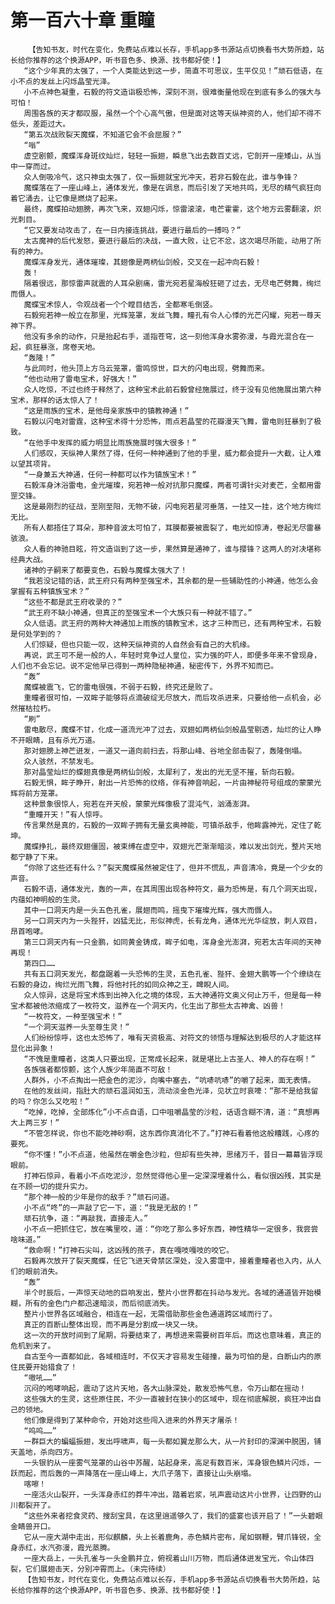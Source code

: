 # 第一百六十章 重瞳
        【告知书友，时代在变化，免费站点难以长存，手机app多书源站点切换看书大势所趋，站长给你推荐的这个换源APP，听书音色多、换源、找书都好使！】
       “这个少年真的太强了，一个人类能达到这一步，简直不可思议，生平仅见！”顽石低语，在小不点的发丝上闪烁晶莹光泽。
       小不点神色凝重，石毅的符文造诣极恐怖，深刻不测，很难衡量他现在到底有多么的强大与可怕！
       周围各族的天才都叹服，虽然一个个心高气傲，但是面对这等天纵神资的人，他们却不得不低头，差距过大。
       “第五次战败裂天魔蝶，不知道它会不会屈服？”
       “嗡”
       虚空剧颤，魔蝶浑身斑纹灿烂，轻轻一振翅，瞬息飞出去数百丈远，它剖开一座矮山，从当中一穿而过。
       众人倒吸冷气，这只神虫太强了，仅一振翅就宝光冲天，若非石毅在此，谁与争锋？
       魔蝶落在了一座山峰上，通体发光，像是在调息，而后引发了天地共鸣，无尽的精气疯狂向着它涌去，让它像是燃烧了起来。
       最终，魔蝶拍动翅膀，再次飞来，双翅闪烁，惊雷滚滚，电芒霍霍，这个地方云雾翻滚，炽光刺目。
       “它又要发动攻击了，在一日内接连挑战，要进行最后的一搏吗？”
       太古魔神的后代发怒，要进行最后的决战，一直大败，让它不忿，这次竭尽所能，动用了所有的神力。
       魔蝶浑身发光，通体璀璨，其翅像是两柄仙剑般，交叉在一起冲向石毅！
       轰！
       隔着很远，那惊雷声就震的人耳朵剧痛，雷光宛若星海般狂砸了过去，无尽电芒劈舞，绚烂而慑人。
       魔蝶宝术惊人，令观战者一个个瞠目结舌，全都寒毛倒竖。
       石毅宛若神一般立在那里，光辉笼罩，发丝飞舞，瞳孔有令人心悸的光芒闪耀，宛若一尊天神下界。
       他没有多余的动作，只是抬起右手，遥指苍穹，这一刻他浑身水雾弥漫，与霞光混合在一起，疯狂暴涨，席卷天地。
       “轰隆！”
       与此同时，他头顶上方乌云笼罩，雷鸣惊世，巨大的闪电出现，劈舞而来。
       “他也动用了雷电宝术，好强大！”
       众人吃惊，不过也终于释然了，这种宝术此前石毅曾经施展过，终于没有见他施展出第六种宝术，那样的话太惊人了！
       “这是雨族的宝术，是他母亲家族中的镇教神通！”
       石毅以闪电对雷霆，这种宝术得十分恐怖，雨点若晶莹的花瓣漫天飞舞，雷电则狂暴到了极致。
       “在他手中发挥的威力明显比雨族施展时强大很多！”
       人们感叹，天纵神人果然了得，任何一种神通到了他的手里，威力都会提升一大截，让人难以望其项背。
       “一身兼五大神通，任何一种都可以作为镇族宝术！”
       石毅浑身沐浴雷电，金光璀璨，宛若神一般对抗那只魔蝶，两者可谓针尖对麦芒，全都用雷罡交锋。
       这是最刚烈的征战，至刚至阳，无物不破，闪电宛若星河垂落，一挂又一挂，这个地方绚烂无比。
       所有人都捂住了耳朵，那种音波太可怕了，耳膜都要被震裂了，电光如惊涛，卷起无尽雷暴骇浪。
       众人看的神驰目眩，符文造诣到了这一步，果然算是通神了，谁与撄锋？这两人的对决堪称经典大战。
       诸神的子嗣来了都要变色，石毅与魔蝶太强大了！
       “我若没记错的话，武王府只有两种至强宝术，其余都的是一些辅助性的小神通，他怎么会掌握有五种镇族宝术？”
       “这些不都是武王府收录的？”
       “武王府不缺小神通，但真正的至强宝术一个大族只有一种就不错了。”
       众人低语。武王府的两种大神通加上雨族的镇教宝术，这才三种而已，还有两种宝术，石毅是何处学到的？
       人们惊疑，但也只能一叹，这种天纵神资的人自然会有自己的大机缘。
       再说，武王可不是一般的人，年轻时竞争过人皇位，实力强的吓人，即便多年来不曾现身，人们也不会忘记。说不定他早已得到一两种隐秘神通，秘密传下，外界不知而已。
       “轰”
       魔蝶被震飞，它的雷电很强，不弱于石毅，终究还是败了。
       重瞳者很可怕，一双眸子能够将点滴破绽无尽放大，而后攻杀进来，只要给他一点机会，必然摧枯拉朽。
       “刷”
       雷电散尽，魔蝶不甘，化成一道流光冲了过去，双翅如两柄仙剑般晶莹剔透，灿烂的让人睁不开眼睛，且有杀光万道。
       那对翅膀上神芒迸发，一道又一道向前扫去，将那山峰、谷地全部击裂了，轰隆倒塌。
       众人骇然，不禁发毛。
       那对晶莹灿烂的蝶翅真像是两柄仙剑般，太犀利了，发出的光无坚不摧，斩向石毅。
       石毅无惧，眸子睁开，射出一片恐怖的纹络，伴有神音响起，一片由神秘符号组成的蒙蒙光辉将前方笼罩。
       这种景象很惊人，宛若在开天般，蒙蒙光辉像极了混沌气，汹涌澎湃。
       “重瞳开天！”有人惊呼。
       传言果然是真的，石毅的一双眸子拥有无量玄奥神能，可镇杀敌手，他眸露神光，定住了乾坤。
       魔蝶挣扎，最终双翅僵固，被束缚在虚空中，双翅光芒渐渐暗淡，难以发出剑光，整片天地都宁静了下来。
       “你除了这些还有什么？”裂天魔蝶虽然被定住了，但并不慌乱，声音清冷，竟是一个少女的声音。
       石毅不语，通体发光，轰的一声，在其周围出现各种符文，最为恐怖是，有几个洞天出现，内蕴如神明般的生灵。
       其中一口洞天内是一头五色孔雀，展翅而鸣，摇曳下璀璨光辉，强大而慑人。
       另一口洞天内为一头狴犴，凶猛无比，形似神虎，长有龙角，通体光光华绽放，刺人双目，昂首咆哮。
       第三口洞天内有一只金鹏，如同黄金铸成，眸子如电，浑身金光澎湃，宛若太古年间的天神再现！
       第四口……
       共有五口洞天发光，都盘踞着一头恐怖的生灵，五色孔雀、狴犴、金翅大鹏等一个个缭绕在石毅的身边，绚烂光雨飞舞，将他衬托的如同众神之王，睥睨人间。
       众人惊异，这是将宝术炼到出神入化之境的体现，五大神通符文奥义何止万千，但是每一种宝术都被他浓缩成了一枚符文，滋养在一个洞天内，化生出了那些太古神禽、凶兽！
       “一枚符文，一种至强宝术！”
       “一个洞天滋养一头至尊生灵！”
       人们纷纷惊呼，这也太恐怖了，唯有天资极高、对符文的领悟与理解达到极尽的人才能这样显化出异象！
       “不愧是重瞳者，这类人只要出现，正常成长起来，就是堪比上古圣人、神人的存在啊！”
       各族强者都惊颤，这个人族少年简直不可敌！
       人群外，小不点掏出一把金色的泥沙，向嘴中塞去，“吭哧吭哧”的嚼了起来，面无表情。
       在他的发丝间，指肚大的顽石温润如玉，流动淡金色光泽，见状立时哀嚎：“那不是给我留的吗？你怎么又吃啦！”
       “吃掉，吃掉，全部炼化”小不点自语，口中咀嚼晶莹的沙粒，话语含糊不清，道：“真想再大上两三岁！”
       “不管怎样说，你也不能吃神砂啊，这东西你真消化不了。”打神石看着他这般糟践，心疼的要死。
       “你不懂！”小不点道，他虽然在嚼金色沙粒，但却有些失神，思绪万千，昔日一幕幕皆浮现眼前。
       打神石惊异，看着小不点吃泥沙，忽然觉得他心里一定深深埋着什么，看似很凶残，其实是在不顾一切的提升实力。
       “那个神一般的少年是你的敌手？”顽石问道。
       小不点“咚”的一声敲了它一下，道：“我是无敌的！”
       顽石抗争，道：“再敲我，直接走人。”
       小不点一把抓住它，放在嘴里咬，道：“你吃了那么多好东西，神性精华一定很多，我尝尝啥味道。”
       “救命啊！”打神石尖叫，这凶残的孩子，真在嘎吱嘎吱的咬它。
       石毅再次放开了裂天魔蝶，任它飞进天骨禁区深处，没入雾霭中，接着重瞳者也入内，从人们的眼前消失。
       “轰”
       半个时辰后，一声惊天动地的巨响发出，整片小世界都在抖动与发光。各域的通道皆开始模糊，所有的金色门户都迅速暗淡，而后彻底消失。
       整片小世界各区域融合，相连在一起，无需借助那些金色通道跨区域而行了。
       真正的百断山整体出现，而不再是分割成一块又一块。
       这一次的开放时间到了尾期，将要结束了，再想进来需要树百年后。而这也意味着，真正的危机到来了。
       自古至今一直都如此，各域相连时，不仅天才容易发生碰撞，最为可怕的是，白断山内的原住民要开始猎食了！
       “嗷吼……”
       沉闷的咆哮响起，震动了这片天地，各大山脉深处，散发恐怖气息，令万山都在摇动！
       这些强大的生灵，这些原住民，不少一直被封在狭小的区域中，现在彻底解脱，疯狂冲出自己的领地。
       他们像是得到了某种命令，开始对这些闯入进来的外界天才屠杀！
       “呜呜……”
       一群巨大的蝙蝠振翅，发出呼啸声，每一头都如翼龙那么大，从一片封印的深渊中脱困，铺天盖地，杀向四方。
       一头银豹从一座雾气笼罩的山谷中苏醒，站起身来，高足有数百米，浑身银色鳞片闪烁，一跃而起，而后轰的一声降落在一座山峰上，大爪子落下，直接让山头崩塌。
       喀嚓！
       一座活火山裂开，一头浑身赤红的莽牛冲出，踏着岩浆，吼声震动这片小世界，让四野的山川都裂开了。
       “这些外来者挖食灵药、搜刮宝具，在这里逍遥够久了，我们的盛宴也该开启了！”一头碧眼金睛兽开口。
       它从一座大湖中走出，形似麒麟，头上长着鹿角，赤色鳞片密布，尾如钢鞭，臂爪锋锐，全身赤红，水汽弥漫，霞光蒸腾。
       一座大岳上，一头孔雀与一头金鹏并立，俯视着山川万物，而后通体迸发宝光，令山体四裂，它们展翅击天，分别冲霄而上。（未完待续）
       【告知书友，时代在变化，免费站点难以长存，手机app多书源站点切换看书大势所趋，站长给你推荐的这个换源APP，听书音色多、换源、找书都好使！】
